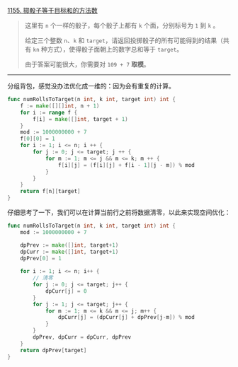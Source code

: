 [1155. 掷骰子等于目标和的方法数](https://leetcode.cn/problems/number-of-dice-rolls-with-target-sum/)

> 这里有 `n` 个一样的骰子，每个骰子上都有 `k` 个面，分别标号为 `1` 到 `k` 。
>
> 给定三个整数 `n`、`k` 和 `target`，请返回投掷骰子的所有可能得到的结果（共有 `kn` 种方式），使得骰子面朝上的数字总和等于 `target`。
>
> 由于答案可能很大，你需要对 `109 + 7` **取模**。

---

分组背包，感觉没办法优化成一维的：因为会有重复的计算。

```go
func numRollsToTarget(n int, k int, target int) int {
    f := make([][]int, n + 1)
    for i := range f {
        f[i] = make([]int, target + 1)
    }
    mod := 1000000000 + 7
    f[0][0] = 1
    for i := 1; i <= n; i ++ {
        for j := 0; j <= target; j ++ {
            for m := 1; m <= j && m <= k; m ++ {
                f[i][j] = (f[i][j] + f[i - 1][j - m]) % mod
            }
        }
    }
    return f[n][target]
}
```

仔细思考了一下，我们可以在计算当前行之前将数据清零，以此来实现空间优化：

```go
func numRollsToTarget(n int, k int, target int) int {
    mod := 1000000000 + 7

    dpPrev := make([]int, target+1)
    dpCurr := make([]int, target+1)
    dpPrev[0] = 1
    
    for i := 1; i <= n; i++ {
        // 清零
        for j := 0; j <= target; j++ {
            dpCurr[j] = 0
        }
        for j := 1; j <= target; j++ {
            for m := 1; m <= k && m <= j; m++ {
                dpCurr[j] = (dpCurr[j] + dpPrev[j-m]) % mod
            }
        }
        dpPrev, dpCurr = dpCurr, dpPrev
    }
    return dpPrev[target]
}
```

